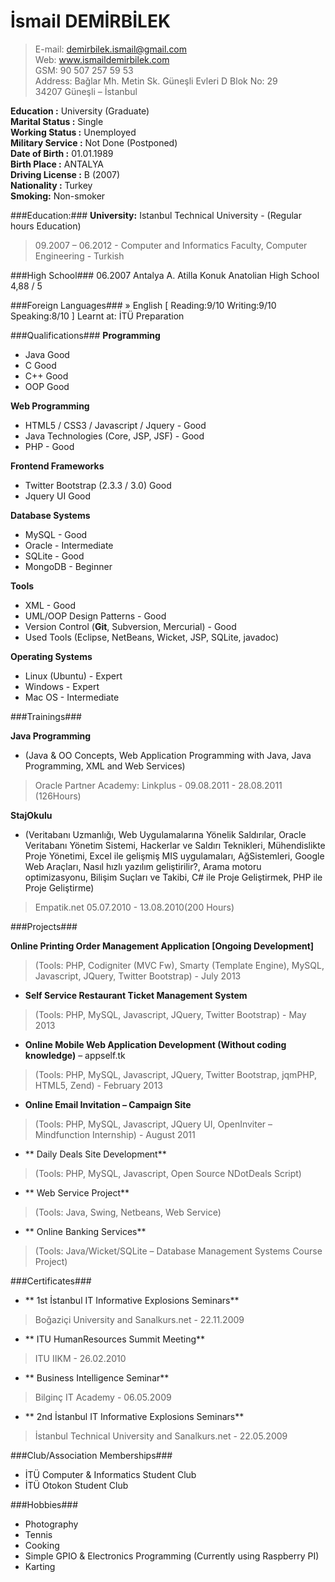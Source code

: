 İsmail DEMİRBİLEK
==============

>E-mail:  demirbilek.ismail@gmail.com  	
>Web:	 www.ismaildemirbilek.com  
>GSM:     90 507 257 59 53  
>Address: Bağlar Mh. Metin Sk. Güneşli Evleri D Blok No: 29  
		 34207 Güneşli – İstanbul  
		 
**Education :**			University (Graduate)  
**Marital Status :**	Single  
**Working Status :**	Unemployed  
**Military Service :**	Not Done (Postponed)  
**Date of Birth :**	01.01.1989  
**Birth Place :**	ANTALYA  
**Driving License :**	B (2007)  
**Nationality :**	Turkey  
**Smoking:**		Non-smoker  

###Education:###
**University:**		Istanbul Technical University - (Regular hours Education)  
>09.2007 – 06.2012 - Computer and Informatics Faculty, Computer Engineering - Turkish  
  
###High School###
06.2007		Antalya A. Atilla Konuk Anatolian High School 4,88 / 5  
  
###Foreign Languages###
» English [ Reading:9/10 Writing:9/10 Speaking:8/10 ] Learnt at: İTÜ Preparation  

###Qualifications###
**Programming**  
* Java Good  
* C Good  
* C++ Good  
* OOP Good  

**Web Programming**  
* HTML5 / CSS3 / Javascript / Jquery - Good
* Java Technologies (Core, JSP, JSF) - Good
* PHP - Good

**Frontend Frameworks**  
* Twitter Bootstrap (2.3.3 / 3.0) Good
* Jquery UI Good

**Database Systems**  
* MySQL - Good
* Oracle - Intermediate
* SQLite - Good
* MongoDB - Beginner

**Tools** 
* XML - Good
* UML/OOP Design Patterns - Good
* Version Control (**Git**, Subversion, Mercurial) - Good
* Used Tools (Eclipse, NetBeans, Wicket, JSP, SQLite, javadoc)

**Operating Systems**
* Linux (Ubuntu) - Expert
* Windows - Expert
* Mac OS - Intermediate

###Trainings###

**Java Programming**
* (Java & OO Concepts, Web Application Programming with Java, Java Programming, XML and Web Services)
> Oracle Partner Academy: Linkplus - 09.08.2011 - 28.08.2011 (126Hours)

**StajOkulu**
* (Veritabanı Uzmanlığı, Web Uygulamalarına Yönelik Saldırılar, Oracle Veritabanı Yönetim Sistemi, Hackerlar ve Saldırı Teknikleri, Mühendislikte Proje Yönetimi, Excel ile gelişmiş MIS uygulamaları, AğSistemleri, Google Web Araçları, Nasıl hızlı yazılım geliştirilir?, Arama motoru optimizasyonu, Bilişim Suçları ve Takibi, C# ile Proje Geliştirmek, PHP ile Proje Geliştirme)
> Empatik.net 05.07.2010 - 13.08.2010(200 Hours)

###Projects###

**Online Printing Order Management Application [Ongoing Development]**
> (Tools: PHP, Codigniter (MVC Fw),  Smarty (Template Engine), MySQL, Javascript, JQuery, Twitter Bootstrap) - July 2013
- **Self Service Restaurant Ticket Management System**
> (Tools: PHP, MySQL, Javascript, JQuery, Twitter Bootstrap) - May 2013
- **Online Mobile Web Application Development (Without coding knowledge)** – appself.tk
> (Tools: PHP, MySQL, Javascript, JQuery, Twitter Bootstrap, jqmPHP, HTML5, Zend) - February 2013
- **Online Email Invitation – Campaign Site**
> (Tools: PHP, MySQL, Javascript, JQuery UI, OpenInviter – Mindfunction Internship) - August 2011
- ** Daily Deals Site Development**
> (Tools: PHP, MySQL, Javascript, Open Source NDotDeals Script)
- ** Web Service Project**
> (Tools: Java, Swing, Netbeans, Web Service)
- ** Online Banking Services**
> (Tools: Java/Wicket/SQLite – Database Management Systems Course Project)

###Certificates###

- ** 1st İstanbul IT Informative Explosions Seminars**
> Boğaziçi University and Sanalkurs.net - 22.11.2009

- ** ITU HumanResources Summit Meeting**
> ITU IIKM - 26.02.2010

- ** Business Intelligence Seminar**
> Bilginç IT Academy - 06.05.2009

- ** 2nd İstanbul IT Informative Explosions Seminars**
> İstanbul Technical University and Sanalkurs.net - 22.05.2009

###Club/Association Memberships###

* İTÜ Computer & Informatics Student Club
* İTÜ Otokon Student Club

###Hobbies###

* Photography
* Tennis
* Cooking
* Simple GPIO & Electronics Programming (Currently using Raspberry PI)
* Karting
